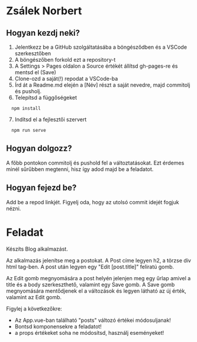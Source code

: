 # Zsálek Norbert

## Hogyan kezdj neki?

1. Jelentkezz be a GitHub szolgáltatásába a böngésződben és a VSCode szerkesztőben
2. A böngészőben forkold ezt a repository-t
3. A Settings > Pages oldalon a Source értékét állítsd gh-pages-re és mentsd el (Save)
4. Clone-ozd a saját(!) repodat a VSCode-ba
5. Írd át a Readme.md elején a [Név] részt a saját nevedre, majd commitolj és pusholj.
6. Telepítsd a függőségeket
```
  npm install
```
7. Indítsd el a fejlesztői szervert
```
  npm run serve
```

## Hogyan dolgozz?

A főbb pontokon commitolj és pushold fel a változtatásokat. Ezt érdemes minél sűrűbben megtenni, hisz így adod majd be a feladatot.

## Hogyan fejezd be?

Add be a repod linkjét. Figyelj oda, hogy az utolsó commit idejét fogjuk nézni.

# Feladat
Készíts Blog alkalmazást.

Az alkalmazás jelenítse meg a postokat. A Post címe legyen h2, a törzse div html tag-ben. A post után legyen egy "Edit [post.title]" feliratú gomb.

Az Edit gomb megnyomására a post helyén jelenjen meg egy űrlap amivel a title és a body szerkeszthető, valamint egy Save gomb. A Save gomb megnyomására mentődjenek el a változások és legyen látható az új érték, valamint az Edit gomb.

Figylej a következőkre:

* Az App.vue-ban található "posts" változó értékei módosuljanak!
* Bontsd komponensekre a feladatot!
* a props értékeket soha ne módosítsd, használj eseményeket!